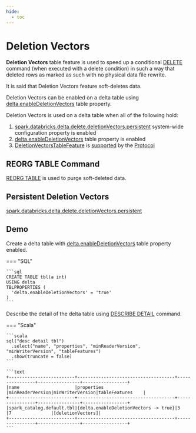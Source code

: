 ```yaml
---
hide:
  - toc
---
```


# Deletion Vectors

**Deletion Vectors** table feature is used to speed up a conditional [DELETE](../commands/delete/index.md) command (when executed with a delete condition) in such a way that deleted rows as marked as such with no physical data file rewrite.

It is said that Deletion Vectors feature soft-deletes data.

Deletion Vectors can be enabled on a delta table using [delta.enableDeletionVectors](../table-properties/DeltaConfigs.md#enableDeletionVectors) table property.

Deletion Vectors is used on a delta table when all of the following hold:

1. [spark.databricks.delta.delete.deletionVectors.persistent](../configuration-properties/DeltaSQLConf.md#DELETE_USE_PERSISTENT_DELETION_VECTORS) system-wide configuration property is enabled
1. [delta.enableDeletionVectors](../table-properties/DeltaConfigs.md#enableDeletionVectors) table property is enabled
1. [DeletionVectorsTableFeature](DeletionVectorsTableFeature.md) is [supported](../table-features/TableFeatureSupport.md#isFeatureSupported) by the [Protocol](../Protocol.md)

## REORG TABLE Command

[REORG TABLE](../commands/reorg/index.md) is used to purge soft-deleted data.

## Persistent Deletion Vectors

[spark.databricks.delta.delete.deletionVectors.persistent](../configuration-properties/index.md#delete.deletionVectors.persistent)

## Demo

Create a delta table with [delta.enableDeletionVectors](../table-properties/DeltaConfigs.md#enableDeletionVectors) table property enabled.

=== "SQL"

    ```sql
    CREATE TABLE tbl(a int)
    USING delta
    TBLPROPERTIES (
      'delta.enableDeletionVectors' = 'true'
    )
    ```

Describe the detail of the delta table using [DESCRIBE DETAIL](../commands/describe-detail/index.md) command.

=== "Scala"

    ```scala
    sql("desc detail tbl")
      .select("name", "properties", "minReaderVersion", "minWriterVersion", "tableFeatures")
      .show(truncate = false)
    ```

    ```text
    +-------------------------+-------------------------------------+----------------+----------------+-----------------+
    |name                     |properties                           |minReaderVersion|minWriterVersion|tableFeatures    |
    +-------------------------+-------------------------------------+----------------+----------------+-----------------+
    |spark_catalog.default.tbl|{delta.enableDeletionVectors -> true}|3               |7               |[deletionVectors]|
    +-------------------------+-------------------------------------+----------------+----------------+-----------------+
    ```
